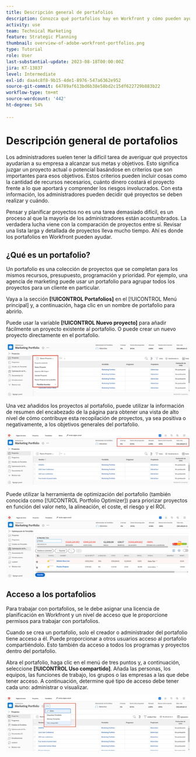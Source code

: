 ```yaml
---
title: Descripción general de portafolios
description: Conozca qué portafolios hay en Workfront y cómo pueden ayudarle a priorizar proyectos y compararlos entre sí.
activity: use
team: Technical Marketing
feature: Strategic Planning
thumbnail: overview-of-adobe-workfront-portfolios.png
type: Tutorial
role: User
last-substantial-update: 2023-08-18T00:00:00Z
jira: KT-13837
level: Intermediate
exl-id: daa4c8f8-9b15-4de1-8976-547a6362e952
source-git-commit: 64789af613bd6b38e58bd2c15df622729b883b22
workflow-type: tm+mt
source-wordcount: '442'
ht-degree: 54%

---
```


# Descripción general de portafolios

Los administradores suelen tener la difícil tarea de averiguar qué proyectos ayudarían a su empresa a alcanzar sus metas y objetivos. Esto significa juzgar un proyecto actual o potencial basándose en criterios que son importantes para esos objetivos. Estos criterios pueden incluir cosas como la cantidad de recursos necesarios, cuánto dinero costará el proyecto frente a lo que aportará y comprender los riesgos involucrados. Con esta información, los administradores pueden decidir qué proyectos se deben realizar y cuándo.

Pensar y planificar proyectos no es una tarea demasiado difícil, es un proceso al que la mayoría de los administradores están acostumbrados. La verdadera lucha viene con la comparación de proyectos entre sí. Revisar una lista larga y detallada de proyectos lleva mucho tiempo. Ahí es donde los portafolios en Workfront pueden ayudar.

## ¿Qué es un portafolio?

Un portafolio es una colección de proyectos que se completan para los mismos recursos, presupuesto, programación y prioridad. Por ejemplo, una agencia de marketing puede usar un portafolio para agrupar todos los proyectos para un cliente en particular.

Vaya a la sección **[!UICONTROL Portafolios]** en el [!UICONTROL Menú principal] y, a continuación, haga clic en un nombre de portafolio para abrirlo.

Puede usar la variable **[!UICONTROL Nuevo proyecto]** para añadir fácilmente un proyecto existente al portafolio. O puede crear un nuevo proyecto directamente en el portafolio.

![Imagen del menú desplegable del botón [!UICONTROL Nuevo proyecto]](assets/01-portfolio-management3.png)

Una vez añadidos los proyectos al portafolio, puede utilizar la información de resumen del encabezado de la página para obtener una vista de alto nivel de cómo contribuye esta recopilación de proyectos, ya sea positiva o negativamente, a los objetivos generales del portafolio.

![Imagen de la información de resumen del portafolio en el encabezado de la página](assets/02-portfolio-management1.png)

Puede utilizar la herramienta de optimización del portafolio (también conocida como [!UICONTROL Portfolio Optimizer]) para priorizar proyectos en función del valor neto, la alineación, el coste, el riesgo y el ROI.

![Imagen de priorización de proyectos en un portafolio](assets/03-portfolio-management2.png)

## Acceso a los portafolios

Para trabajar con portafolios, se le debe asignar una licencia de planificación en Workfront y un nivel de acceso que le proporcione permisos para trabajar con portafolios.

Cuando se crea un portafolio, solo el creador o administrador del portafolio tiene acceso a él. Puede proporcionar a otros usuarios acceso al portafolio compartiéndolo. Esto también da acceso a todos los programas y proyectos dentro del portafolio.

Abra el portafolio, haga clic en el menú de tres puntos y, a continuación, seleccione **[!UICONTROL Uso compartido]**. Añada las personas, los equipos, las funciones de trabajo, los grupos o las empresas a las que debe tener acceso. A continuación, determine qué tipo de acceso debe tener cada uno: administrar o visualizar.

![Imagen del [!UICONTROL Uso compartido] en un [!DNL Workfront] portafolio](assets/04-portfolio-management11.png)

<!--
Pro-tips graphic
If a user can't access a specific portfolio, make sure it's shared with them. The Workfront access level determines that a user can access portfolios in general, but sharing makes sure they can see specific portfolios. 
-->

<!--
Learn more graphic and links to documentation articles
* Portfolio overview   
* Create a portfolio 
* Create and manage portfolios 
* Navigate within a portfolio 
* Share a portfolio   
-->
